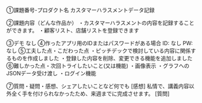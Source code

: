 ①課題番号-プロダクト名
カスタマーハラスメントデータ記録

②課題内容（どんな作品か）
・カスタマーハラスメントの内容を記録することができます。
・顧客リスト、店舗リストを登録できます

③デモ
なし
④作ったアプリ用のIDまたはパスワードがある場合
ID: なし
PW: なし
⑤工夫した点・こだわった点
・ピッチデックで検討している内容に関係するものを作成しました
・登録した内容を削除、変更できる機能を追加しました
⑥難しかった点・次回トライしたいこと(又は機能)
・画像表示
・グラフへのJSONデータ受け渡し
・ログイン機能

⑦質問・疑問・感想、シェアしたいことなど何でも
[感想] 私情で、講義内容以外全く手を付けられなかったため、来週までに完成させます。
[質問]
